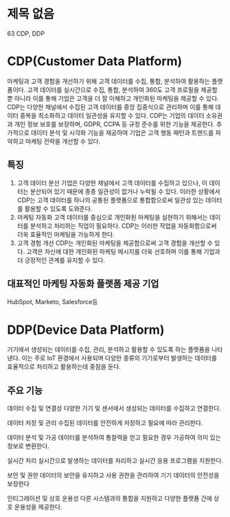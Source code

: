 # 제목 없음

63 CDP, DDP

# CDP(Customer Data Platform)

마케팅과 고객 경험을 개선하기 위해 고객 데이터를 수집, 통합, 분석하여 활용하는 플랫폼이다. 고객 데이터를 실시간으로 수집, 통합, 분석하여 360도 고객 프로필을 제공할 뿐 아니라 이를 통해 기업은 고객을 더 잘 이해하고 개인화된 마케팅을 제공할 수 있다.
CDP는 다양한 채널에서 수집된 고객 데이터를 중앙 집중식으로 관리하며 이를 통해 데이터 중복을 최소화하고 데이터 일관성을 유지할 수 있다. CDP는 기업의 데이터 소유권과 개인 정보 보호를 보장하며, GDPR, CCPA 등 규정 준수를 위한 기능을 제공한다. 추가적으로 데이터 분석 및 시각화 기능을 제공하여 기업은 고객 행동 패턴과 트렌드를 파악하고 마케팅 전략을 개선할 수 있다.

## 특징

1. 고객 데이터 분산
기업은 다양한 채널에서 고객 데이터를 수집하고 있으나, 이 데이터는 분산되어 있기 때문에 종종 일관성이 없거나 누락될 수 있다. 이러한 상황에서 CDP는 고객 데이터를 하나의 공통된 플랫폼으로 통합함으로써 일관성 있는 데이터를 활용할 수 있도록 도와준다.
2. 마케팅 자동화
고객 데이터를 중심으로 개인화된 마케팅을 실현하기 위해서는 데이터를 분석하고 처리하는 직업이 필요하다. CDP는 이러한 작업을 자동화함으로써 더욱 효율적인 마케팅을 가능하게 한다.
3. 고객 경험 개선
CDP는 개인화된 마케팅을 제공함으로써 고객 경험을 개선할 수 있다. 고객은 자신에 대한 개인화된 마케팅 메시지를 더욱 선호하며 이를 통해 기업과 더 긍정적인 관계를 유지할 수 있다.

## 대표적인 마케팅 자동화 플랫폼 제공 기업

HubSpot, Marketo, Salesforce등

# DDP(Device Data Platform)

기기에서 생성되는 데이터를 수집, 관리, 분석하고 활용할 수 있도록 하는 플랫폼을 나타낸다. 이는 주로 IoT 환경에서 사용되며 다양한 종류의 기기로부터 발생하는 데이터를 효율적으로 처리하고 활용하는데 중점을 둔다.

## 주요 기능

데이터 수집 및 연결성
다양한 기기 및 센서에서 생성되는 데이터를 수집하고 연결한다.

데이터 저장 및 관리
수집된 데이터를 안전하게 저장하고 필요에 따라 관리한다.

데이터 분석 및 가공
데이터를 분석하여 통찰력을 얻고 필요한 경우 가공하여 의미 있는 정보로 변환한다.

실시간 처리
실시간으로 발생하는 데이터를 처리하고 실시간 응용 프로그램을 지원한다.

보안 및 권한
데이터의 보안을 유지하고 사용 권한을 관리하여 기기 데이터의 안전성을 보장한다

인티그레이션 및 상호 운용성
다른 시스템과의 통합을 지원하고 다양한 플랫폼 간에 상호 운용성을 제공한다.